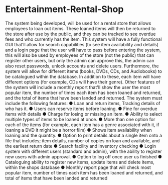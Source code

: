 # Entertainment-Rental-Shop

The system being developed, will be used for a rental store that allows
employees to loan out items. These loaned items will then be returned to the
store after use by the public, and they can be tracked to see overdue fees and
who currently has the item.
This system will have a fully functional GUI that’ll allow for search capabilities
(to see item availability and details) and a login page that the user will have to
pass before entering the system, this will also be used by employees of the store
(not the public) that can register other users, but only the admin can approve
this, the admin can also reset passwords, unlock accounts and delete users.
Furthermore, the system will allow for different items (books, DVDs, CDs, and
Audiobooks) to be catalogued within the database. In addition to these, each
item will have different options (for example, CDs will have their genre).
Other features of the system will include a monthly report that'll show the user
the most popular item, the number of times each item has been loaned and
returned, and the total of items that have been landed and returned.
The system must include the following features:
● Loan and return items, Tracking details of who has it.
● Users can reserve items before loaning.
● Fine for overdue items with details
● Charge for losing or missing an item.
● Ability to select multiple types of items to be loaned at once.
● More than one option for each of the items (for example, each item has a
genre associated with it, if loaning a DVD it might be a horror film)
● Shows item availability when loaning and the quantity.
● Option to print details about a single item onto a file that includes; item
details, number of copies on loan and available, and the earliest return
date
● Search facility and inventory checking
● Login system with different users (standard and admin), with the ability
to register new users with admin approval.
● Option to log off once user us finished
● Cataloguing ability to register new items, update items and delete items,
within the shops database
● Monthly report page that will check most popular item, number of times
each item has been loaned and returned, and total of items that have been
landed and returned


